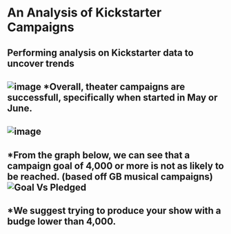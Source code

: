 # An Analysis of Kickstarter Campaigns
Performing analysis on Kickstarter data to uncover trends
---
![image](https://user-images.githubusercontent.com/90978927/133896569-f14bf6b2-9dc9-47ad-b113-432c85a40c64.png)
*Overall, theater campaigns are successfull, specifically when started in May or June. 
---
![image](https://user-images.githubusercontent.com/90978927/133896631-d1278e21-7fd9-4a66-8db5-a6833307b031.png)
---
*From the graph below, we can see that a campaign goal of 4,000 or more is not as likely to be reached. (based off GB musical campaigns)
![Goal Vs Pledged](https://user-images.githubusercontent.com/90978927/133896963-42383d87-0a9f-4d0a-b982-92beecc55350.png)
---
*We suggest trying to produce your show with a budge lower than 4,000. 
---
